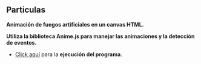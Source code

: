 ## Particulas

**Animación de fuegos artificiales en un canvas HTML.**

**Utiliza la biblioteca Anime.js para manejar las animaciones y la detección de eventos.**

- [Click aquí](https://elfabri.github.io/Particulas/) para la **ejecución del programa**.
